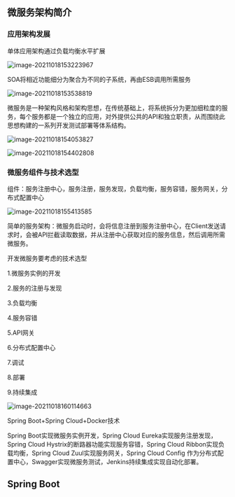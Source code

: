 ## 微服务架构简介

### 应用架构发展

单体应用架构通过负载均衡水平扩展

![image-20211018153223967](https://cdn.jsdelivr.net/gh/4youngS/imgbed/git/image-20211018153223967.png)

SOA将相近功能细分为聚合为不同的子系统，再由ESB调用所需服务

![image-20211018153538819](https://cdn.jsdelivr.net/gh/4youngS/imgbed/git/image-20211018153538819.png)

微服务是一种架构风格和架构思想，在传统基础上，将系统拆分为更加细粒度的服务，每个服务都是一个独立的应用，对外提供公共的API和独立职责，从而围绕此思想构建的一系列开发测试部署等体系结构。

![image-20211018154053827](https://cdn.jsdelivr.net/gh/4youngS/imgbed/git/image-20211018154053827.png)

![image-20211018154402808](https://cdn.jsdelivr.net/gh/4youngS/imgbed/git/image-20211018154402808.png)

### 微服务组件与技术选型

组件：服务注册中心，服务注册，服务发现，负载均衡，服务容错，服务网关，分布式配置中心

![image-20211018155413585](https://cdn.jsdelivr.net/gh/4youngS/imgbed/git/image-20211018155413585.png)

简单的服务架构：微服务启动时，会将信息注册到服务注册中心，在Client发送请求时，会被API拦截读取数据，并从注册中心获取对应的服务信息，然后调用所需微服务。

开发微服务要考虑的技术选型

1.微服务实例的开发

2.服务的注册与发现

3.负载均衡

4.服务容错

5.API网关

6.分布式配置中心

7.调试

8.部署

9.持续集成

![image-20211018160114663](https://cdn.jsdelivr.net/gh/4youngS/imgbed/git/image-20211018160114663.png)

Spring Boot+Spring Cloud+Docker技术

Spring Boot实现微服务实例开发，Spring Cloud Eureka实现服务注册发现，Spring Cloud Hystrix的断路器功能实现服务容错，Spring Cloud Ribbon实现负载均衡，Spring Cloud Zuul实现服务网关，Spring Cloud Config 作为分布式配置中心，Swagger实现微服务测试，Jenkins持续集成实现自动化部署。

## Spring Boot